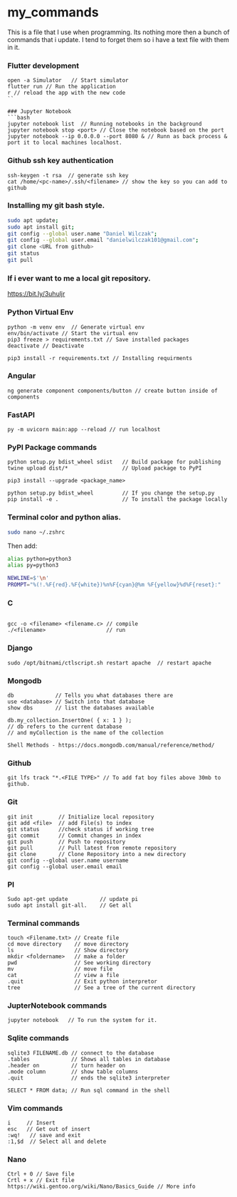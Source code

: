 # my_commands
This is a file that I use when programming. Its nothing more then a bunch of commands that i update. I tend to forget them so i have a text file with them in it.

### Flutter development
```
open -a Simulator   // Start simulator
flutter run // Run the application
r // reload the app with the new code
``

### Jupyter Notebook
```bash
jupyter notebook list  // Running notebooks in the background 
jupyter notebook stop <port> // Close the notebook based on the port
jupyter notebook --ip 0.0.0.0 --port 8080 & // Runn as back process & port it to local machines localhost.
```


### Github ssh key authentication
```
ssh-keygen -t rsa  // generate ssh key
cat /home/<pc-name>/.ssh/<filename> // show the key so you can add to github
```

### Installing my git bash style.
```Bash
sudo apt update;
sudo apt install git; 
git config --global user.name "Daniel Wilczak";              
git config --global user.email "danielwilczak101@gmail.com"; 
git clone <URL from github> 
git status 
git pull
```

### If i ever want to me a local git repository.
https://bit.ly/3uhuljr


### Python Virtual Env
```
python -m venv env  // Generate virtual env
env/bin/activate // Start the virtual env
pip3 freeze > requirements.txt // Save installed packages
deactivate // Deactivate

pip3 install -r requirements.txt // Installing requirments
```

### Angular
```
ng generate component components/button // create button inside of components
```

### FastAPI
```
py -m uvicorn main:app --reload // run localhost
```

### PyPI Package commands
```
python setup.py bdist_wheel sdist   // Build package for publishing
twine upload dist/*                 // Upload package to PyPI

pip3 install --upgrade <package_name>

python setup.py bdist_wheel         // If you change the setup.py
pip install -e .                    // To install the package locally
```

### Terminal color and python alias.

```bash
sudo nano ~/.zshrc
```
Then add:

```bash
alias python=python3
alias py=python3

NEWLINE=$'\n'
PROMPT="%(!.%F{red}.%F{white})%n%F{cyan}@%m %F{yellow}%d%F{reset}:"
```

### C
```

gcc -o <filename> <filename.c> // compile
./<filename>                   // run
```
### Django
```
sudo /opt/bitnami/ctlscript.sh restart apache  // restart apache
```
### Mongodb
```
db             // Tells you what databases there are
use <database> // Switch into that database
show dbs       // list the databases available

db.my_collection.InsertOne( { x: 1 } ); 
// db refers to the current database 
// and myCollection is the name of the collection

Shell Methods - https://docs.mongodb.com/manual/reference/method/
```


### Github
```
git lfs track "*.<FILE TYPE>" // To add fat boy files above 30mb to github.
```

### Git
```
git init        // Initialize local repository
git add <file>  // add File(s) to index
git status      //check status if working tree
git commit      // Commit changes in index
git push        // Push to repository
git pull        // Pull latest from remote repository 
git clone       // Clone Repository into a new directory
git config --global user.name username
git config --global user.email email
```

### PI
```
Sudo apt-get update          // update pi
sudo apt install git-all.    // Get all 
```


### Terminal commands

```
touch <Filename.txt> // Create file
cd move directory    // move directory
ls                   // Show directory
mkdir <foldername>   // make a folder
pwd                  // See working directory
mv                   // move file
cat                  // view a file
.quit                // Exit python interpretor
tree                 // See a tree of the current directory
```
### JupterNotebook commands
```
jupyter notebook   // To run the system for it.
```

### Sqlite commands
```
sqlite3 FILENAME.db // connect to the database
.tables             // Shows all tables in database
.header on          // turn header on
.mode column        // show table columns
.quit               // ends the sqlite3 interpreter  

SELECT * FROM data; // Run sql command in the shell
```

### Vim commands
```
i     // Insert
esc   // Get out of insert
:wq!   // save and exit
:1,$d  // Select all and delete
```
### Nano
```
Ctrl + 0 // Save file
Crtl + x // Exit file
https://wiki.gentoo.org/wiki/Nano/Basics_Guide // More info
```










